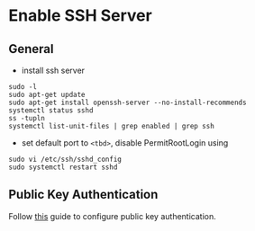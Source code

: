 # Enable SSH Server

## General

* install ssh server
```
sudo -l
sudo apt-get update
sudo apt-get install openssh-server --no-install-recommends
systemctl status sshd
ss -tupln
systemctl list-unit-files | grep enabled | grep ssh
```

* set default port to ```<tbd>```, disable PermitRootLogin using
```
sudo vi /etc/ssh/sshd_config
sudo systemctl restart sshd
````

## Public Key Authentication

Follow [this](./ssh-pub-key-auth.md) guide to configure public key authentication.
